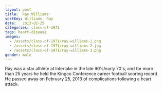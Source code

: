 ```yaml
---
layout: post
title:  Ray Williams
sortKey: Williams, Ray
date:   2013-02-25
categories: class-of-1971
tags: heart-disease
images:
  - /assets/class-of-1971/ray-williams-1.png
  - /assets/class-of-1971/ray-williams-2.jpg
  - /assets/class-of-1971/ray-williams-3.png
gender: male
---
```

Ray was a star athlete at Interlake in the late 60's/early 70's, and for more than 25 years he held the Kingco Conference career football scoring record. He passed away on February 25, 2013 of complications following a heart attack.
